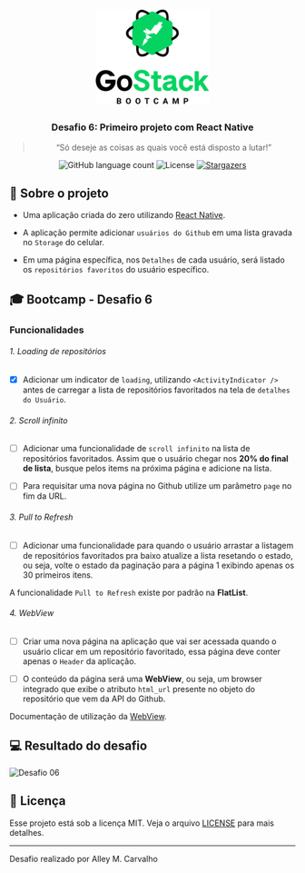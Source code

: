 <h1 align="center">
    <img src=".github/gostack-logo.png" width="200px" alt="GoStack" />
</h1>

<h3 align="center">
  Desafio 6: Primeiro projeto com React Native
</h3>

<blockquote align="center">“Só deseje as coisas as quais você está disposto a lutar!”</blockquote>

<p align="center">
  <img src="https://img.shields.io/github/languages/count/alleycarvalho/bootcamp-gostack-desafio-06?color=%2304D361" alt="GitHub language count">

  <img src="https://img.shields.io/badge/license-MIT-%2304D361" alt="License">

  <a href="https://github.com/alleycarvalho/bootcamp-gostack-desafio-06/stargazers">
    <img src="https://img.shields.io/github/stars/alleycarvalho/bootcamp-gostack-desafio-06?style=social" alt="Stargazers">
  </a>
</p>

## :rocket: Sobre o projeto

- Uma aplicação criada do zero utilizando [React Native](https://facebook.github.io/react-native/).

- A aplicação permite adicionar `usuários do Github` em uma lista gravada no `Storage` do celular.

- Em uma página específica, nos `Detalhes` de cada usuário, será listado os `repositórios favoritos` do usuário específico.

## :mortar_board: Bootcamp - Desafio 6

### Funcionalidades

###### 1. Loading de repositórios

- [x] Adicionar um indicator de `loading`, utilizando `<ActivityIndicator />` antes de carregar a lista de repositórios favoritados na tela de `detalhes do Usuário`.

###### 2. Scroll infinito

- [ ] Adicionar uma funcionalidade de `scroll infinito` na lista de repositórios favoritados. Assim que o usuário chegar nos **20% do final de lista**, busque pelos items na próxima página e adicione na lista.

- [ ] Para requisitar uma nova página no Github utilize um parâmetro `page` no fim da URL.

###### 3. Pull to Refresh

- [ ] Adicionar uma funcionalidade para quando o usuário arrastar a listagem de repositórios favoritados pra baixo atualize a lista resetando o estado, ou seja, volte o estado da paginação para a página 1 exibindo apenas os 30 primeiros itens.

A funcionalidade `Pull to Refresh` existe por padrão na **FlatList**.

###### 4. WebView

- [ ] Criar uma nova página na aplicação que vai ser acessada quando o usuário clicar em um repositório favoritado, essa página deve conter apenas o `Header` da aplicação.

- [ ] O conteúdo da página será uma **WebView**, ou seja, um browser integrado que exibe o atributo `html_url` presente no objeto do repositório que vem da API do Github.

Documentação de utilização da [WebView](https://github.com/react-native-community/react-native-webview/blob/master/docs/Getting-Started.md).

## :computer: Resultado do desafio

![Desafio 06](.github/resultado.png)

## :memo: Licença

Esse projeto está sob a licença MIT. Veja o arquivo [LICENSE](LICENSE.md) para mais detalhes.

---

Desafio realizado por Alley M. Carvalho
